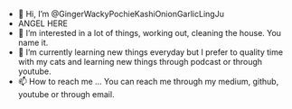 - 👋 Hi, I’m @GingerWackyPochieKashiOnionGarlicLingJu
- ANGEL HERE
- 👀 I’m interested in a lot of things, working out, cleaning the house. You name it.
- 🌱 I’m currently learning new things everyday but I prefer to quality time with my cats and learning new things through podcast or through youtube.
- 📫 How to reach me ... You can reach me through my medium, github, youtube or through email.

<!---
GingerWackyPochieKashiOnionGarlicLingJu/GingerWackyPochieKashiOnionGarlicLingJu is a ✨ special ✨ repository because its `README.md` (this file) appears on your GitHub profile.
You can click the Preview link to take a look at your changes.
--->
